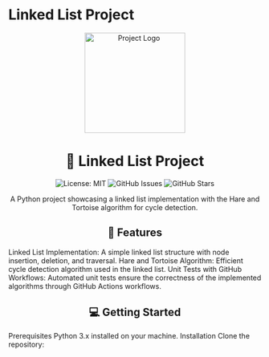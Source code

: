 # Linked List Project
<p align="center">
  <img src="https://your-project-logo-url.png" alt="Project Logo" width="200">
</p>
<h1 align="center">🔗 Linked List Project</h1>
<p align="center">
  <img src="https://img.shields.io/badge/License-MIT-blue.svg" alt="License: MIT">
  <img src="https://img.shields.io/github/issues/your-username/linked-list-project" alt="GitHub Issues">
  <img src="https://img.shields.io/github/stars/your-username/linked-list-project" alt="GitHub Stars">
</p>
<p align="center">
  A Python project showcasing a linked list implementation with the Hare and Tortoise algorithm for cycle detection.
</p>
<h2 align="center">🚀 Features</h2>
Linked List Implementation: A simple linked list structure with node insertion, deletion, and traversal.
Hare and Tortoise Algorithm: Efficient cycle detection algorithm used in the linked list.
Unit Tests with GitHub Workflows: Automated unit tests ensure the correctness of the implemented algorithms through GitHub Actions workflows.
<h2 align="center">💻 Getting Started</h2>
Prerequisites
Python 3.x installed on your machine.
Installation
Clone the repository:
